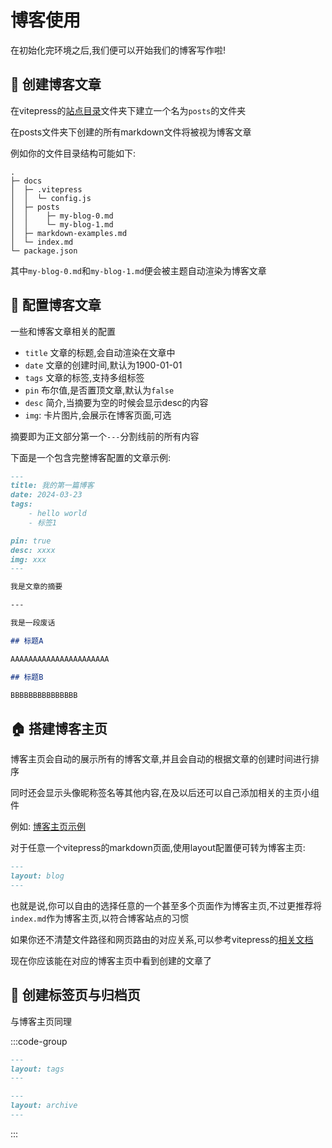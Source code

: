 # 博客使用

在初始化完环境之后,我们便可以开始我们的博客写作啦!

## :bookmark_tabs: 创建博客文章

在vitepress的[站点目录](https://vitepress.dev/zh/guide/getting-started#file-structure)文件夹下建立一个名为`posts`的文件夹

在posts文件夹下创建的所有markdown文件将被视为博客文章

例如你的文件目录结构可能如下:

```
.
├─ docs
│  ├─ .vitepress
│  │  └─ config.js
│  ├─ posts
│  │    ├─ my-blog-0.md
│  │    └─ my-blog-1.md
│  ├─ markdown-examples.md
│  └─ index.md
└─ package.json
```

其中`my-blog-0.md`和`my-blog-1.md`便会被主题自动渲染为博客文章

## :book: 配置博客文章

一些和博客文章相关的配置

- `title` 文章的标题,会自动渲染在文章中
- `date` 文章的创建时间,默认为1900-01-01
- `tags` 文章的标签,支持多组标签
- `pin` 布尔值,是否置顶文章,默认为`false`
- `desc` 简介,当摘要为空的时候会显示desc的内容
- `img`: 卡片图片,会展示在博客页面,可选

摘要即为正文部分第一个`---`分割线前的所有内容


下面是一个包含完整博客配置的文章示例:

```md
---
title: 我的第一篇博客
date: 2024-03-23
tags:
    - hello world
    - 标签1

pin: true
desc: xxxx
img: xxx
---

我是文章的摘要

---

我是一段废话

## 标题A

AAAAAAAAAAAAAAAAAAAAAA

## 标题B

BBBBBBBBBBBBBBB

```


## :house: 搭建博客主页

博客主页会自动的展示所有的博客文章,并且会自动的根据文章的创建时间进行排序

同时还会显示头像昵称签名等其他内容,在<Badge type="tip" text="版本1.1.0" />及以后还可以自己添加相关的主页小组件

例如: [博客主页示例](/page/blog)

对于任意一个vitepress的markdown页面,使用layout配置便可转为博客主页:
```md
---
layout: blog
---
```
也就是说,你可以自由的选择任意的一个甚至多个页面作为博客主页,不过更推荐将`index.md`作为博客主页,以符合博客站点的习惯

如果你还不清楚文件路径和网页路由的对应关系,可以参考vitepress的[相关文档](https://vitepress.dev/zh/guide/routing#file-based-routing)

现在你应该能在对应的博客主页中看到创建的文章了


## :bookmark: 创建标签页与归档页

与博客主页同理

:::code-group
```md [标签页]
---
layout: tags
---
```
```md [归档页]
---
layout: archive
---
```
:::



